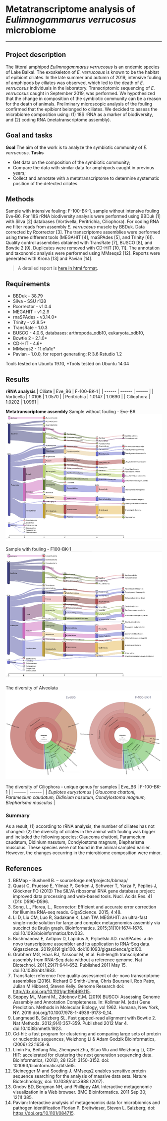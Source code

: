 # Metatranscriptome analysis of *Eulimnogammarus verrucosus* microbiome
---
## Project description
The littoral amphipod *Eulimnogammarus verrucosus* is an endemic species of Lake Baikal. The exoskeleton of *E. verrucosus* is known to be the habitat of epibiont ciliates.
In the late summer and autumn of 2019, intensive fouling of amphipods by ciliates was observed, which led to the death of *E. verrucosus* individuals in the laboratory. Transcriptomic sequencing of *E. verrucosus* caught in September 2019, was performed. We hypothesized that the change in composition of the symbiotic community can be a reason for the death of animals. Preliminary microscopic analysis of the fouling confirmed that the epibiont belonged to ciliates.
We decided to assess the microbiome composition using: (1) 18S rRNA as a marker of biodiversity, and (2) coding RNA (metatranscriptome assembly).

## Goal and tasks
**Goal** 
The aim of the work is to analyze the symbiotic community of *E. verrucosus*.
**Tasks** 
- Get data on the composition of the symbiotic community;
- Compare the data with similar data for amphipods caught in previous years;
- Collect and annotate with a metatranscriptome to determine systematic position of the detected ciliates

## Methods
Sample with intensive fouling: F-100-BK-1, sample without intensive fouling Eve-B6.
For 18S rRNA biodiversity analysis were performed using BBDuk [1] with Silva [2] databases (Vortivella, Peritrichia, Ciliophora). 
For coding RNA we filter reads from assembly *E. verrucosus* muscle by BBDuk. Data corrected by Rcorrector [3]. The transcriptome assemblies were performed using three different tools (MEGAHIT [4], rnaSPAdes [5], and Trinity [6]). Quality control assemblies obtained with TransRate [7], BUSCO [8], and Bowtie 2 [9]. Duplicates were removed with CD-HIT [10, 11]. The annotation and taxonomic analysis were performed using MMseqs2 [12]. Reports were generated with Krona [13] and Pavian [14].
> A detailed report is [here in html format](report/workflow_report.html).

## Requirements
- BBDuk - 38.79
- Silva - SSU r138
- Rcorrector - v1.0.4
- MEGAHIT - v1.2.9
- rnaSPAdes - v3.14.0*
- Trinity - v2.8.5*
- TransRate - 1.0.3
- BUSCO - 4.0.6, databases: arthropoda_odb10, eukaryota_odb10, 
- Bowtie 2 - 2.1.0*
- CD-HIT - 4.6*
- MMseqs2 - 11.e1a1c*
- Pavian - 1.0.0, for report generating: R 3.6 Rstudio 1.2

Tools tested on Ubuntu 19.10,
*Tools tested on Ubuntu 14.04
## Results
**rRNA analysis**
| Сiliate | Eve_B6 | F-100-BK-1 |
| ------ | ------ | ------ |
| Vorticella | 1.0106 | 1.0570 |
| Peritrichia | 1.0147 | 1.0690 |
| Ciliophora | 1.0202 | 1.0961 |

**Metatranscriptome assembly**
Sample without fouling - Eve-B6
![Sample without fouling - Eve-B6](report/kraken_eve.png)

Sample with fouling - F100-BK-1
![Sample with fouling - F100-BK-1](report/kraken_f100bk.png)

The diversity of Alveolata
![The diversity of Alveolata](report/krona_both.png)

The diversity of Ciliophora - unique genus for samples
| Eve_B6 | F-100-BK-1 |
| ------ | ------ |
| *Euplotes eurystomus* | *Glaucoma chattoni, Paramecium caudatum, Didinium nasutum, Condylostoma magnum, Blepharisma musculus* |

### Summary
As a result, (1) according to rRNA analysis, the number of ciliates has not changed: (2) the diversity of ciliates in the animal with fouling was bigger and included the following species: Glaucoma chattoni, Paramecium caudatum, Didinium nasutum, Condylostoma magnum, Blepharisma musculus. These species were not found in the animal sampled earlier. However, the changes occurring in the microbiome composition were minor. 

## References
1. BBMap – Bushnell B. – sourceforge.net/projects/bbmap/
2. Quast C, Pruesse E, Yilmaz P, Gerken J, Schweer T, Yarza P, Peplies J, Glöckner FO (2013) The SILVA ribosomal RNA gene database project: improved data processing and web-based tools. Nucl. Acids Res. 41 (D1): D590-D596.
3. Song, L., Florea, L., Rcorrector: Efficient and accurate error correction for Illumina RNA-seq reads. GigaScience. 2015, 4:48.
4. Li D, Liu CM, Luo R, Sadakane K, Lam TW. MEGAHIT: an ultra-fast single-node solution for large and complex metagenomics assembly via succinct de Bruijn graph. Bioinformatics. 2015;31(10):1674‐1676. doi:10.1093/bioinformatics/btv033.
5. Bushmanova E, Antipov D, Lapidus A, Prjibelski AD. rnaSPAdes: a de novo transcriptome assembler and its application to RNA-Seq data. Gigascience. 2019;8(9):giz100. doi:10.1093/gigascience/giz100.
6. Grabherr MG, Haas BJ, Yassour M, et al. Full-length transcriptome assembly from RNA-Seq data without a reference genome. Nat Biotechnol. 2011;29(7):644‐652. Published 2011 May 15. doi:10.1038/nbt.1883.
7. TransRate: reference free quality assessment of de-novo transcriptome assemblies (2016). Richard D Smith-Unna, Chris Boursnell, Rob Patro, Julian M Hibberd, Steven Kelly. Genome Research doi: http://dx.doi.org/10.1101/gr.196469.115.
8. Seppey M., Manni M., Zdobnov E.M. (2019) BUSCO: Assessing Genome Assembly and Annotation Completeness. In: Kollmar M. (eds) Gene Prediction. Methods in Molecular Biology, vol 1962. Humana, New York, NY. 2019 doi.org/10.1007/978-1-4939-9173-0_14.
9. Langmead B, Salzberg SL. Fast gapped-read alignment with Bowtie 2. Nat Methods. 2012;9(4):357‐359. Published 2012 Mar 4. doi:10.1038/nmeth.1923.
10. Cd-hit: a fast program for clustering and comparing large sets of protein or nucleotide sequences, Weizhong Li & Adam Godzik Bioinformatics, (2006) 22:1658-9.
11. Limin Fu, Beifang Niu, Zhengwei Zhu, Sitao Wu and Weizhong Li, CD-HIT: accelerated for clustering the next generation sequencing data. Bioinformatics, (2012), 28 (23): 3150-3152. doi: 10.1093/bioinformatics/bts565.
12. Steinegger M and Soeding J. MMseqs2 enables sensitive protein sequence searching for the analysis of massive data sets. Nature Biotechnology, doi: 10.1038/nbt.3988 (2017).
13. Ondov BD, Bergman NH, and Phillippy AM. Interactive metagenomic visualization in a Web browser. BMC Bioinformatics. 2011 Sep 30; 12(1):385.
14. Pavian: Interactive analysis of metagenomics data for microbiomics and pathogen identification Florian P. Breitwieser, Steven L. Salzberg; doi: https://doi.org/10.1101/084715.
